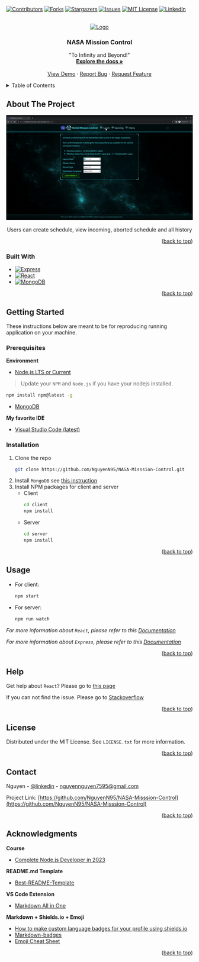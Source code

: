 <a name="readme-top"></a>

<!-- PROJECT SHIELDS -->
[![Contributors][contributors-shield]][contributors-url]
[![Forks][forks-shield]][forks-url]
[![Stargazers][stars-shield]][stars-url]
[![Issues][issues-shield]][issues-url]
[![MIT License][license-shield]][license-url]
[![LinkedIn][linkedin-shield]][linkedin-url]



<!-- PROJECT LOGO -->
<br />
<div align="center">
  <a href="https://github.com/NguyenN95/NASA-Misssion-Control">
    <img src="images/logo.gif" alt="Logo" width="100" height="100">
  </a>

<h3 align="center">NASA Mission Control</h3>

  <p align="center">
    "To Infinity and Beyond!"
    <br />
    <a href="https://github.com/NguyenN95/NASA-Misssion-Control#about-the-project"><strong>Explore the docs »</strong></a>
    <br />
    <br />
    <a href="https://github.com/NguyenN95/NASA-Misssion-Control">View Demo</a>
    ·
    <a href="https://github.com/NguyenN95/NASA-Misssion-Control/issues">Report Bug</a>
    ·
    <a href="https://github.com/NguyenN95/NASA-Misssion-Control/issues">Request Feature</a>
  </p>
</div>



<!-- TABLE OF CONTENTS -->
<details>
  <summary>Table of Contents</summary>
  <ol>
    <li>
      <a href="#about-the-project">About The Project</a>
      <ul>
        <li><a href="#built-with">Built With</a></li>
      </ul>
    </li>
    <li>
      <a href="#getting-started">Getting Started</a>
      <ul>
        <li><a href="#prerequisites">Prerequisites</a></li>
        <li><a href="#installation">Installation</a></li>
      </ul>
    </li>
    <li><a href="#usage">Usage</a></li>
    <li><a href="#help">Help</a></li>
    <li><a href="#roadmap">Roadmap</a></li>
    <li><a href="#version-history">Version history</a></li>
    <li><a href="#contributing">Contributing</a></li>
    <li><a href="#license">License</a></li>
    <li><a href="#contact">Contact</a></li>
    <li><a href="#acknowledgments">Acknowledgments</a></li>
  </ol>
</details>



<!-- ABOUT THE PROJECT -->
## About The Project

<div align="center">

<a href="https://schedule-launching-rocket.onrender.com/">
  <img src="images/screenshot.gif"/>
</a>

Users can create schedule, view incoming, aborted schedule and all history
</div>

<p align="right">(<a href="#readme-top">back to top</a>)</p>



### Built With

* [![Express][Express.js]][Express-url]
* [![React][React.js]][React-url]
* [![MongoDB][MongoDB]][MongoDB-url]

<p align="right">(<a href="#readme-top">back to top</a>)</p>



<!-- GETTING STARTED -->
## Getting Started

These instructions below are meant to be for reproducing running application on your machine.

### Prerequisites

**Environment**

- [Node.js LTS or Current][Nodejs-download-url]

> Update your `NPM` and `Node.js` if you have your nodejs installed.
  ```sh
  npm install npm@latest -g
  ```

- [MongoDB][MongoDB-download-url]

**My favorite IDE**

  - [Visual Studio Code (latest)](https://code.visualstudio.com/)

### Installation

1. Clone the repo
   ```sh
   git clone https://github.com/NguyenN95/NASA-Misssion-Control.git
   ```
2. Install `MongoDB` see [this instruction][MongoDB-download-url]
3. Install NPM packages for client and server
   * Client
      ```sh
      cd client
      npm install
      ```
   * Server
      ```sh
      cd server
      npm install
      ```

<p align="right">(<a href="#readme-top">back to top</a>)</p>



<!-- USAGE EXAMPLES -->
## Usage

- For client:
  ```sh
  npm start
  ```
- For server:
  ```sh
  npm run watch
  ```

_For more information about `React`, please refer to this [Documentation](https://react.dev/reference/react)_

_For more information about `Express`, please refer to this [Documentation](https://expressjs.com/en/4x/api.html)_

<p align="right">(<a href="#readme-top">back to top</a>)</p>



<!-- HELP -->
## Help

Get help about `React`? Please go to [this page](https://react.dev/community)

If you can not find the issue. Please go to [Stackoverflow](https://stackoverflow.com/)

<p align="right">(<a href="#readme-top">back to top</a>)</p>



<!-- LICENSE -->
## License

Distributed under the MIT License. See `LICENSE.txt` for more information.

<p align="right">(<a href="#readme-top">back to top</a>)</p>



<!-- CONTACT -->
## Contact

Nguyen - [@linkedin][linkedin-url] - nguyennguyen7595@gmail.com

Project Link: [https://github.com/NguyenN95/NASA-Misssion-Control](https://github.com/NguyenN95/NASA-Misssion-Control)

<p align="right">(<a href="#readme-top">back to top</a>)</p>



<!-- ACKNOWLEDGMENTS -->
## Acknowledgments

**Course**

* [Complete Node.js Developer in 2023](https://zerotomastery.io/courses/learn-node-js/)

**README.md Template**

* [Best-README-Template](https://github.com/othneildrew/Best-README-Template)

**VS Code Extension**

* [Markdown All in One](https://marketplace.visualstudio.com/items?itemName=yzhang.markdown-all-in-one)


**Markdown + Shields.io + Emoji**

* [How to make custom language badges for your profile using shields.io](https://javascript.plainenglish.io/how-to-make-custom-language-badges-for-your-profile-using-shields-io-d2aeaf016b6b)
* [Markdown-badges](https://github.com/Ileriayo/markdown-badges)
* [Emoji Cheat Sheet](https://www.webfx.com/tools/emoji-cheat-sheet/)

<p align="right">(<a href="#readme-top">back to top</a>)</p>



<!-- MARKDOWN LINKS & IMAGES -->
[contributors-shield]: https://img.shields.io/github/contributors/NguyenN95/NASA-Misssion-Control.svg?style=for-the-badge
[contributors-url]: https://github.com/NguyenN95/NASA-Misssion-Control/graphs/contributors

[forks-shield]: https://img.shields.io/github/forks/NguyenN95/NASA-Misssion-Control.svg?style=for-the-badge
[forks-url]: https://github.com/NguyenN95/NASA-Misssion-Control/network/members

[stars-shield]: https://img.shields.io/github/stars/NguyenN95/NASA-Misssion-Control.svg?style=for-the-badge
[stars-url]: https://github.com/NguyenN95/NASA-Misssion-Control/stargazers

[issues-shield]: https://img.shields.io/github/issues/NguyenN95/NASA-Misssion-Control.svg?style=for-the-badge
[issues-url]: https://github.com/NguyenN95/NASA-Misssion-Control/issues

[license-shield]: https://img.shields.io/github/license/NguyenN95/NASA-Misssion-Control.svg?style=for-the-badge
[license-url]: https://github.com/NguyenN95/NASA-Misssion-Control/blob/master/LICENSE.txt

[linkedin-shield]: https://img.shields.io/badge/-LinkedIn-black.svg?style=for-the-badge&logo=linkedin&colorB=555
[linkedin-url]: https://linkedin.com/in/nguyenn95

[Express.js]: https://img.shields.io/badge/express.js-%23404d59.svg?style=for-the-badge&logo=express&logoColor=%2361DAFB
[Express-url]: https://expressjs.com/

[nodejs]: https://img.shields.io/badge/node.js-6DA55F?style=for-the-badge&logo=node.js&logoColor=white
[Nodejs-url]: https://nodejs.org/en/
[Nodejs-download-url]: https://nodejs.org/en/download

[React.js]: https://img.shields.io/badge/React-20232A?style=for-the-badge&logo=react&logoColor=61DAFB
[React-url]: https://react.dev/

[MongoDB]: https://img.shields.io/badge/MongoDB-%234ea94b.svg?style=for-the-badge&logo=mongodb&logoColor=white
[MongoDB-url]: https://www.mongodb.com/
[MongoDB-download-url]: https://www.mongodb.com/docs/manual/installation/